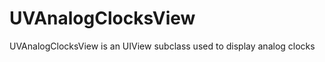 UVAnalogClocksView
==================

UVAnalogClocksView is an UIView subclass used to display analog clocks
